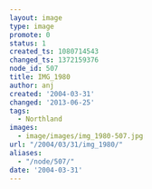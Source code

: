 ```yaml
---
layout: image
type: image
promote: 0
status: 1
created_ts: 1080714543
changed_ts: 1372159376
node_id: 507
title: IMG_1980
author: anj
created: '2004-03-31'
changed: '2013-06-25'
tags:
  - Northland
images:
  - image/images/img_1980-507.jpg
url: "/2004/03/31/img_1980/"
aliases:
  - "/node/507/"
date: '2004-03-31'
---
```



